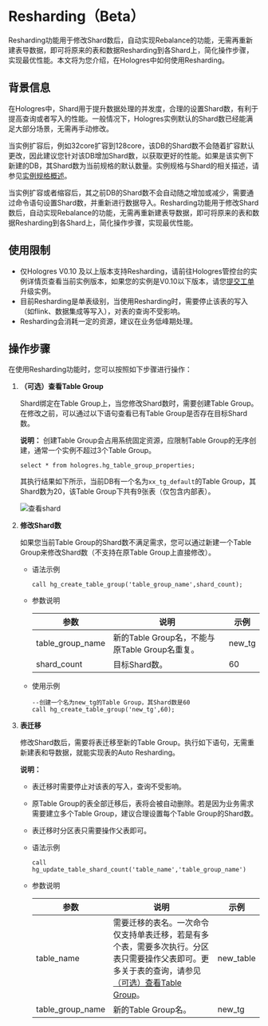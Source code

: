# Resharding（Beta）

Resharding功能用于修改Shard数后，自动实现Rebalance的功能，无需再重新建表导数据，即可将原来的表和数据Resharding到各Shard上，简化操作步骤，实现最优性能。本文将为您介绍，在Hologres中如何使用Resharding。

## 背景信息

在Hologres中，Shard用于提升数据处理的并发度，合理的设置Shard数，有利于提高查询或者写入的性能。一般情况下，Hologres实例默认的Shard数已经能满足大部分场景，无需再手动修改。

当实例扩容后，例如32core扩容到128core，该DB的Shard数不会随着扩容默认更改，因此建议您针对该DB增加Shard数，以获取更好的性能。如果是该实例下新建的DB，其Shard数为当前规格的默认数量。实例规格与Shard的相关描述，请参见[实例规格概述](/intl.zh-CN/实例管理/实例规格概述.md)。

当实例扩容或者缩容后，其之前DB的Shard数不会自动随之增加或减少，需要通过命令语句设置Shard数，并重新进行数据导入。Resharding功能用于修改Shard数后，自动实现Rebalance的功能，无需再重新建表导数据，即可将原来的表和数据Resharding到各Shard上，简化操作步骤，实现最优性能。

## 使用限制

-   仅Hologres V0.10 及以上版本支持Resharding，请前往Hologres管控台的实例详情页查看当前实例版本，如果您的实例是V0.10以下版本，请您[提交工单](https://workorder-intl.console.aliyun.com/)升级实例。
-   目前Resharding是单表级别，当使用Resharding时，需要停止该表的写入（如flink、数据集成等写入），对表的查询不受影响。
-   Resharding会消耗一定的资源，建议在业务低峰期处理。

## 操作步骤

在使用Resharding功能时，您可以按照如下步骤进行操作：

1.  **（可选）查看Table Group**

    Shard绑定在Table Group上，当您修改Shard数时，需要创建Table Group。在修改之前，可以通过以下语句查看已有Table Group是否存在目标Shard数。

    **说明：** 创建Table Group会占用系统固定资源，应限制Table Group的无序创建，通常一个实例不超过3个Table Group。

    ```
    select * from hologres.hg_table_group_properties;
    ```

    其执行结果如下所示，当前DB有一个名为`xx_tg_default`的Table Group，其Shard数为20，该Table Group下共有9张表（仅包含内部表）。

    ![查看shard](https://static-aliyun-doc.oss-accelerate.aliyuncs.com/assets/img/zh-CN/6042828161/p262524.png)

2.  **修改Shard数**

    如果您当前Table Group的Shard数不满足需求，您可以通过新建一个Table Group来修改Shard数（不支持在原Table Group上直接修改）。

    -   语法示例

        ```
        call hg_create_table_group('table_group_name',shard_count);
        ```

    -   参数说明

        |参数|说明|示例|
        |--|--|--|
        |table\_group\_name|新的Table Group名，不能与原Table Group名重复。|new\_tg|
        |shard\_count|目标Shard数。|60|

    -   使用示例

        ```
        --创建一个名为new_tg的Table Group，其Shard数是60
        call hg_create_table_group('new_tg',60);
        ```

3.  **表迁移**

    修改Shard数后，需要将表迁移至新的Table Group。执行如下语句，无需重新建表和导数据，就能实现表的Auto Resharding。

    **说明：**

    -   表迁移时需要停止对该表的写入，查询不受影响。
    -   原Table Group的表全部迁移后，表将会被自动删除。若是因为业务需求需要建立多个Table Group，建议合理设置每个Table Group的Shard数。
    -   表迁移时分区表只需要操作父表即可。
    -   语法示例

        ```
        call hg_update_table_shard_count('table_name','table_group_name')
        ```

    -   参数说明

        |参数|说明|示例|
        |--|--|--|
        |table\_name|需要迁移的表名。一次命令仅支持单表迁移，若是有多个表，需要多次执行。分区表只需要操作父表即可。更多关于表的查询，请参见[（可选）查看Table Group](#section_3nz_ej4_s2d)。|new\_table|
        |table\_group\_name|新的Table Group名。|new\_tg|



